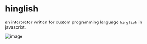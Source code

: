 # hinglish
an interpreter written for custom programming language `hinglish` in javascript.

![image](./carbon.jpg)
